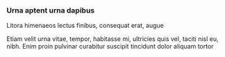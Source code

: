 ### Urna aptent urna dapibus

Litora himenaeos lectus finibus, consequat erat, augue

Etiam velit urna vitae, tempor, habitasse mi, ultricies quis vel, taciti nisl eu, nibh. Enim proin pulvinar curabitur suscipit tincidunt dolor aliquam tortor


